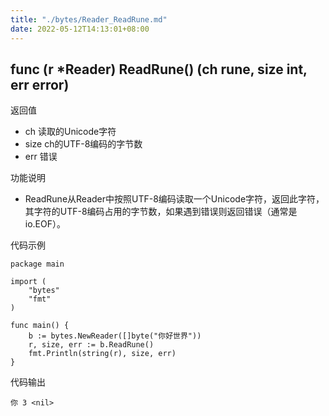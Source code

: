 ```yaml
---
title: "./bytes/Reader_ReadRune.md"
date: 2022-05-12T14:13:01+08:00
---
```

## func (r *Reader) ReadRune() (ch rune, size int, err error)

返回值

- ch 读取的Unicode字符
- size ch的UTF-8编码的字节数
- err 错误

功能说明

- ReadRune从Reader中按照UTF-8编码读取一个Unicode字符，返回此字符，其字符的UTF-8编码占用的字节数，如果遇到错误则返回错误（通常是io.EOF）。

代码示例

	package main
	
	import (
		"bytes"
		"fmt"
	)
	
	func main() {
		b := bytes.NewReader([]byte("你好世界"))
		r, size, err := b.ReadRune()
		fmt.Println(string(r), size, err)
	}

代码输出
	
	你 3 <nil>
